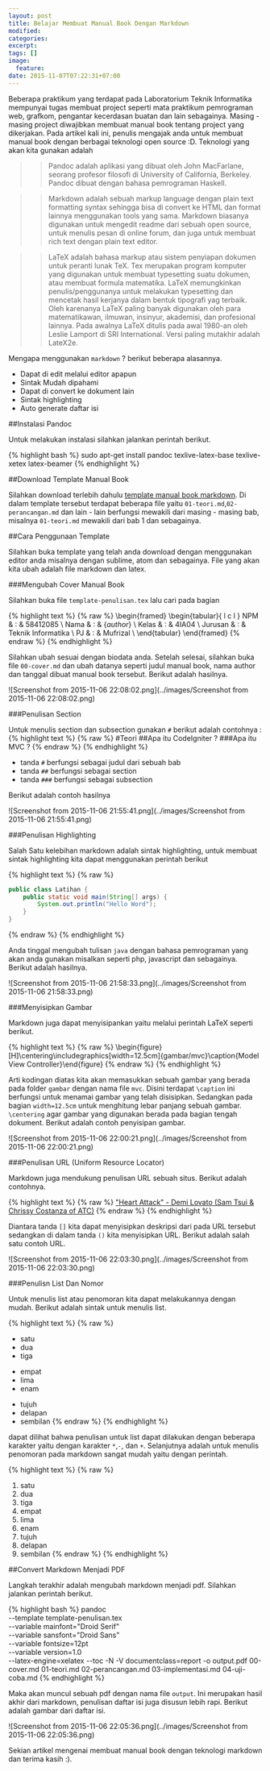 ```yaml
---
layout: post
title: Belajar Membuat Manual Book Dengan Markdown
modified:
categories: 
excerpt:
tags: []
image:
  feature:
date: 2015-11-07T07:22:31+07:00
---
```


Beberapa praktikum yang terdapat pada Laboratorium Teknik Informatika mempunyai tugas membuat project seperti mata praktikum pemrograman web, grafkom, pengantar kecerdasan buatan dan lain sebagainya. Masing - masing project diwajibkan membuat manual book tentang project yang dikerjakan. Pada artikel kali ini, penulis mengajak anda untuk membuat manual book dengan berbagai teknologi open source :D. Teknologi yang akan kita gunakan adalah

>>Pandoc adalah aplikasi yang dibuat oleh John MacFarlane, seorang profesor filosofi di University of California, Berkeley. Pandoc dibuat dengan bahasa pemrograman Haskell.

>>Markdown adalah sebuah markup language dengan plain text formatting syntax sehingga bisa di convert ke HTML dan format lainnya menggunakan tools yang sama. Markdown biasanya digunakan untuk mengedit readme dari sebuah open source, untuk menulis pesan di online forum, dan juga untuk membuat rich text dengan plain text editor.

>>LaTeX adalah bahasa markup atau sistem penyiapan dokumen untuk peranti lunak TeX. Tex merupakan program komputer yang digunakan untuk membuat typesetting suatu dokumen, atau membuat formula matematika. LaTeX memungkinkan penulis/penggunanya untuk melakukan typesetting dan mencetak hasil kerjanya dalam bentuk tipografi yag terbaik. Oleh karenanya LaTeX paling banyak digunakan oleh para matematikawan, ilmuwan, insinyur, akademisi, dan profesional lainnya. Pada awalnya LaTeX ditulis pada awal 1980-an oleh Leslie Lamport di SRI International. Versi paling mutakhir adalah LateX2e.

Mengapa menggunakan `markdown` ? berikut beberapa alasannya.

* Dapat di edit melalui editor apapun
* Sintak Mudah dipahami
* Dapat di convert ke dokument lain
* Sintak highlighting
* Auto generate daftar isi

##Instalasi Pandoc

Untuk melakukan instalasi silahkan jalankan perintah berikut.

{% highlight bash %}
sudo apt-get install pandoc texlive-latex-base texlive-xetex latex-beamer
{% endhighlight %}

##Download Template Manual Book

Silahkan download terlebih dahulu [template manual book markdown](https://github.com/RizkiMufrizal/Manual-Book-Markdown). Di dalam template tersebut terdapat beberapa file yaitu `01-teori.md`,`02-perancangan.md` dan lain - lain berfungsi mewakili dari masing - masing bab, misalnya `01-teori.md` mewakili dari bab 1 dan sebagainya.

##Cara Penggunaan Template

Silahkan buka template yang telah anda download dengan menggunakan editor anda misalnya dengan sublime, atom dan sebagainya. File yang akan kita ubah adalah file markdown dan latex.

###Mengubah Cover Manual Book

Silahkan buka file `template-penulisan.tex` lalu cari pada bagian 

{% highlight text %}
{% raw %}
\begin{framed}
    \begin{tabular}{ l c l }
        NPM & : & 58412085 \\
        Nama  & : & {$author$} \\
        Kelas & : & 4IA04 \\
        Jurusan & : & Teknik Informatika \\
        PJ & : & Mufrizal \\
    \end{tabular}
\end{framed}
{% endraw %}
{% endhighlight %}

Silahkan ubah sesuai dengan biodata anda. Setelah selesai, silahkan buka file `00-cover.md` dan ubah datanya seperti judul manual book, nama author dan tanggal dibuat manual book tersebut. Berikut adalah hasilnya.

![Screenshot from 2015-11-06 22:08:02.png](../images/Screenshot from 2015-11-06 22:08:02.png)

###Penulisan Section

Untuk menulis section dan subsection gunakan `#` berikut adalah contohnya :
{% highlight text %}
{% raw %}
#Teori
##Apa itu CodeIgniter ?
###Apa itu MVC ?
{% endraw %}
{% endhighlight %}

* tanda `#` berfungsi sebagai judul dari sebuah bab
* tanda `##` berfungsi sebagai section
* tanda `###` berfungsi sebagai subsection

Berikut adalah contoh hasilnya

![Screenshot from 2015-11-06 21:55:41.png](../images/Screenshot from 2015-11-06 21:55:41.png)

###Penulisan Highlighting

Salah Satu kelebihan markdown adalah sintak highlighting, untuk membuat sintak highlighting kita dapat menggunakan perintah berikut

{% highlight text %}
{% raw %}
```java
public class Latihan {
    public static void main(String[] args) {
        System.out.println("Hello Word");
    }
}
```
{% endraw %}
{% endhighlight %}

Anda tinggal mengubah tulisan `java` dengan bahasa pemrograman yang akan anda gunakan misalkan seperti php, javascript dan sebagainya. Berikut adalah hasilnya.

![Screenshot from 2015-11-06 21:58:33.png](../images/Screenshot from 2015-11-06 21:58:33.png)

###Menyisipkan Gambar

Markdown juga dapat menyisipankan yaitu melalui perintah LaTeX seperti berikut.

{% highlight text %}
{% raw %}
\begin{figure}[H]\centering\includegraphics[width=12.5cm]{gambar/mvc}\caption{Model View Controller}\end{figure}
{% endraw %}
{% endhighlight %}

Arti kodingan diatas kita akan memasukkan sebuah gambar yang berada pada folder `gambar` dengan nama file `mvc`. Disini terdapat `\caption` ini berfungsi untuk menamai gambar yang telah disisipkan. Sedangkan pada bagian `width=12.5cm` untuk menghitung lebar panjang sebuah gambar. `\centering` agar gambar yang digunakan berada pada bagian tengah dokument. Berikut adalah contoh penyisipan gambar.

![Screenshot from 2015-11-06 22:00:21.png](../images/Screenshot from 2015-11-06 22:00:21.png)

###Penulisan URL (Uniform Resource Locator)

Markdown juga mendukung penulisan URL sebuah situs. Berikut adalah contohnya.

{% highlight text %}
{% raw %}
["Heart Attack" - Demi Lovato (Sam Tsui & Chrissy Costanza of ATC)](https://www.youtube.com/watch?v=jDELybyZ4oU)
{% endraw %}
{% endhighlight %}

Diantara tanda `[]` kita dapat menyisipkan deskripsi dari pada URL tersebut sedangkan di dalam tanda `()` kita menyisipkan URL. Berikut adalah salah satu contoh URL.

![Screenshot from 2015-11-06 22:03:30.png](../images/Screenshot from 2015-11-06 22:03:30.png)

###Penulisn List Dan Nomor

Untuk menulis list atau penomoran kita dapat melakukannya dengan mudah. Berikut adalah sintak untuk menulis list.

{% highlight text %}
{% raw %}
* satu
* dua
* tiga

- empat
- lima
- enam

+ tujuh
+ delapan
+ sembilan
{% endraw %}
{% endhighlight %}

dapat dilihat bahwa penulisan untuk list dapat dilakukan dengan beberapa karakter yaitu dengan karakter `*`,`-`, dan `+`. Selanjutnya adalah untuk menulis penomoran pada markdown sangat mudah yaitu dengan perintah.

{% highlight text %}
{% raw %}
1. satu
2. dua
3. tiga
4. empat
5. lima
6. enam
7. tujuh
8. delapan
9. sembilan
{% endraw %}
{% endhighlight %}

##Convert Markdown Menjadi PDF

Langkah terakhir adalah mengubah markdown menjadi pdf. Silahkan jalankan perintah berikut.

{% highlight bash %}
pandoc \
--template template-penulisan.tex \
--variable mainfont="Droid Serif" \
--variable sansfont="Droid Sans" \
--variable fontsize=12pt \
--variable version=1.0 \
--latex-engine=xelatex --toc -N -V documentclass=report -o output.pdf 00-cover.md 01-teori.md 02-perancangan.md 03-implementasi.md 04-uji-coba.md
{% endhighlight %}

Maka akan muncul sebuah pdf dengan nama file `output`. Ini merupakan hasil akhir dari markdown, penulisan daftar isi juga disusun lebih rapi. Berikut adalah gambar dari daftar isi.

![Screenshot from 2015-11-06 22:05:36.png](../images/Screenshot from 2015-11-06 22:05:36.png)

Sekian artikel mengenai membuat manual book dengan teknologi markdown dan terima kasih :).